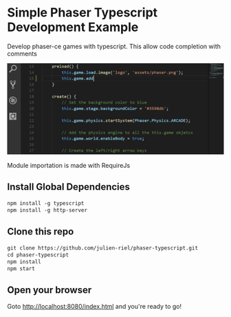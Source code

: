 # Simple Phaser Typescript Development Example

Develop phaser-ce games with typescript. This allow code completion with comments

![screenshot](./doc/images/autocomplete.gif)

Module importation is made with RequireJs

## Install Global Dependencies
```
npm install -g typescript
npm install -g http-server
```

## Clone this repo
```
git clone https://github.com/julien-riel/phaser-typescript.git
cd phaser-typescript
npm install
npm start
```

## Open your browser
 
 Goto [http://localhost:8080/index.html](http://localhost:8080/index.html) and you're ready to go!